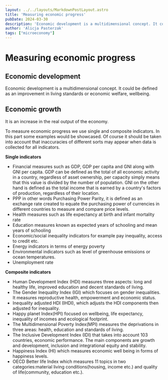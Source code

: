 ```yaml
---
layout: ../../layouts/MarkdownPostLayout.astro
title: 'Measuring economic progress'
pubDate: 2024-03-30
description: 'Economic development is a multidimensional concept. It could be defined as an improvement in living standards or economic welfare, wellbeing.'
author: 'Alicja Pasterzak'
tags: ["microeconomy"]
---
```


# Measuring economic progress

## Economic development
Economic development is a multidimensional concept. It could be defined as an improvement in living standards or economic welfare, wellbeing.

## Economic growth
It is an increase in the real output of the economy.

To measure economic progress we use single and composite indicators. In this part some examples would be showcased. Of course it should be taken into account that inaccuracies of different sorts may appear when data is collected for all indicators.

**Single indicators**
- Financial measures such as GDP, GDP per capita and GNI along with GNI per capita. GDP can be defined as the total of all economic activity in a country, regardless of asset ownership, per capacity simply means that this value is divided by the number of population. GNI on the other hand is defined as the total income that is earned by a country's factors of production, regardless of their location.
- PPP in other words Purchasing Power Parity, it is defined as an exchange rate created to equate the purchasing power of currencies in different countries to measure and compare price levels.
- Health measures such as life expectancy at birth and infant mortality rate
- Education measures known as expected years of schooling and mean years of schooling
- Economic/social inequality indicators for example pay inequality, access to credit etc.
- Energy indicators in terms of energy poverty
- Environmental indicators such as level of greenhouse emissions or ocean temperatures.
- Unemployment rate

**Composite indicators**
- Human Development Index (HDI) measures three aspects: long and healthy life, improved education and decent standards of living.
- The Gender Inequality Index (IGI) which focuses on gender inequalities. It measures  reproductive health, empowerment and economic status.
- Inequality adjusted HDI (IHDI), which adjusts the HDI components then adjusted for inequality.
- Happy planet Index(HPI) focused on  wellbeing, life expectancy, inequality of incomes and ecological footprint.
- The Multidimensional Poverty Index(MPI) measures the deprivations in three areas: health, education and standards of living.
- The Inclusive Development Index (IDI) that takes into account 103 countries, economic performance. The main components are growth and development, inclusion and integrational equity and stability.
- Happiness Index (HI) which measures economic well being in forms of happiness levels.
- OECD Better life Index which measures 11 topics in two categories:material living conditions(housing, income etc.) and quality of life(community, education etc.).
